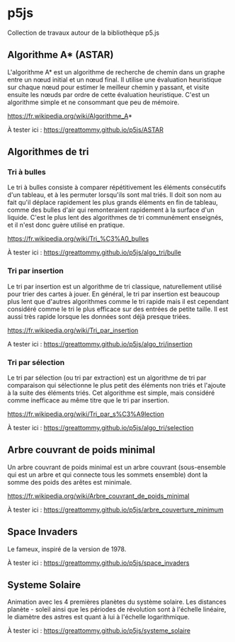 # p5js
Collection de travaux autour de la bibliothèque p5.js

## Algorithme A* (ASTAR)
L'algorithme A* est un algorithme de recherche de chemin dans un graphe entre un nœud initial et un nœud final. Il utilise une évaluation heuristique sur chaque nœud pour estimer le meilleur chemin y passant, et visite ensuite les nœuds par ordre de cette évaluation heuristique. C'est un algorithme simple et ne consommant que peu de mémoire.

https://fr.wikipedia.org/wiki/Algorithme_A*

À tester ici : https://greattommy.github.io/p5js/ASTAR

## Algorithmes de tri
### Tri à bulles
Le tri à bulles consiste à comparer répétitivement les éléments consécutifs d'un tableau, et à les permuter lorsqu'ils sont mal triés. Il doit son nom au fait qu'il déplace rapidement les plus grands éléments en fin de tableau, comme des bulles d'air qui remonteraient rapidement à la surface d'un liquide. C'est le plus lent des algorithmes de tri communément enseignés, et il n'est donc guère utilisé en pratique.

https://fr.wikipedia.org/wiki/Tri_%C3%A0_bulles

À tester ici : https://greattommy.github.io/p5js/algo_tri/bulle
### Tri par insertion
Le tri par insertion est un algorithme de tri classique, naturellement utilisé pour trier des cartes à jouer. En général, le tri par insertion est beaucoup plus lent que d'autres algorithmes comme le tri rapide mais il est cependant considéré comme le tri le plus efficace sur des entrées de petite taille. Il est aussi très rapide lorsque les données sont déjà presque triées.

https://fr.wikipedia.org/wiki/Tri_par_insertion

A tester ici : https://greattommy.github.io/p5js/algo_tri/insertion
### Tri par sélection
Le tri par sélection (ou tri par extraction) est un algorithme de tri par comparaison qui sélectionne le plus petit des éléments non triés et l'ajoute à la suite des éléments triés. Cet algorithme est simple, mais considéré comme inefficace au même titre que le tri par insertion.

https://fr.wikipedia.org/wiki/Tri_par_s%C3%A9lection

À tester ici : https://greattommy.github.io/p5js/algo_tri/selection

## Arbre couvrant de poids minimal
Un arbre couvrant de poids minimal est un arbre couvrant (sous-ensemble qui est un arbre et qui connecte tous les sommets ensemble) dont la somme des poids des arêtes est minimale.

https://fr.wikipedia.org/wiki/Arbre_couvrant_de_poids_minimal

À tester ici : https://greattommy.github.io/p5js/arbre_couverture_minimum

## Space Invaders
Le fameux, inspiré de la version de 1978.

À tester ici : https://greattommy.github.io/p5js/space_invaders

## Systeme Solaire
Animation avec les 4 premières planètes du système solaire. Les distances planète - soleil ainsi que les périodes de révolution sont à l'échelle linéaire, le diamètre des astres est quant à lui à l'échelle logarithmique.

À tester ici : https://greattommy.github.io/p5js/systeme_solaire
